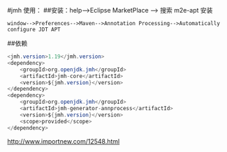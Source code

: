 #jmh 使用：
##安装：help-->Eclipse MarketPlace --> 搜索 m2e-apt 安装
````
window-->Preferences-->Maven-->Annotation Processing-->Automatically configure JDT APT
````
##依赖 
```` java 
<jmh.version>1.19</jmh.version>
<dependency>
    <groupId>org.openjdk.jmh</groupId>
    <artifactId>jmh-core</artifactId>
    <version>${jmh.version}</version>
</dependency>
<dependency>
    <groupId>org.openjdk.jmh</groupId>
    <artifactId>jmh-generator-annprocess</artifactId>
    <version>${jmh.version}</version>
    <scope>provided</scope>
</dependency>
````

http://www.importnew.com/12548.html



